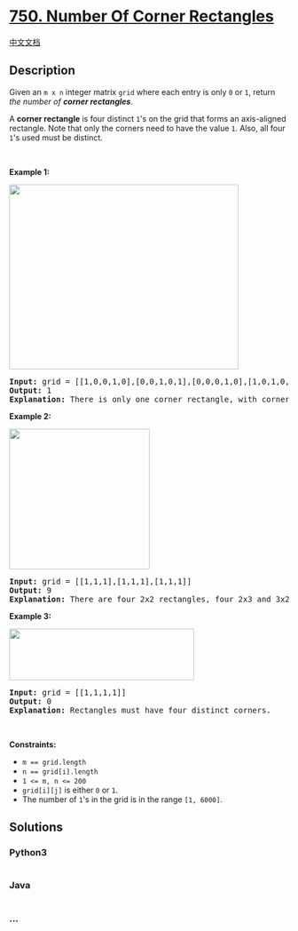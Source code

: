# [750. Number Of Corner Rectangles](https://leetcode.com/problems/number-of-corner-rectangles)

[中文文档](/solution/0700-0799/0750.Number%20Of%20Corner%20Rectangles/README.md)

## Description

<p>Given an <code>m x n</code> integer matrix <code>grid</code> where each entry is only <code>0</code> or <code>1</code>, return <em>the number of <strong>corner rectangles</strong></em>.</p>

<p>A <strong>corner rectangle</strong> is four distinct <code>1</code>&#39;s on the grid that forms an axis-aligned rectangle. Note that only the corners need to have the value <code>1</code>. Also, all four <code>1</code>&#39;s used must be distinct.</p>

<p>&nbsp;</p>
<p><strong>Example 1:</strong></p>
<img alt="" src="https://fastly.jsdelivr.net/gh/doocs/leetcode@main/solution/0700-0799/0750.Number%20Of%20Corner%20Rectangles/images/cornerrec1-grid.jpg" style="width: 413px; height: 333px;" />
<pre>
<strong>Input:</strong> grid = [[1,0,0,1,0],[0,0,1,0,1],[0,0,0,1,0],[1,0,1,0,1]]
<strong>Output:</strong> 1
<strong>Explanation:</strong> There is only one corner rectangle, with corners grid[1][2], grid[1][4], grid[3][2], grid[3][4].
</pre>

<p><strong>Example 2:</strong></p>
<img alt="" src="https://fastly.jsdelivr.net/gh/doocs/leetcode@main/solution/0700-0799/0750.Number%20Of%20Corner%20Rectangles/images/cornerrec2-grid.jpg" style="width: 253px; height: 253px;" />
<pre>
<strong>Input:</strong> grid = [[1,1,1],[1,1,1],[1,1,1]]
<strong>Output:</strong> 9
<strong>Explanation:</strong> There are four 2x2 rectangles, four 2x3 and 3x2 rectangles, and one 3x3 rectangle.
</pre>

<p><strong>Example 3:</strong></p>
<img alt="" src="https://fastly.jsdelivr.net/gh/doocs/leetcode@main/solution/0700-0799/0750.Number%20Of%20Corner%20Rectangles/images/cornerrec3-grid.jpg" style="width: 333px; height: 93px;" />
<pre>
<strong>Input:</strong> grid = [[1,1,1,1]]
<strong>Output:</strong> 0
<strong>Explanation:</strong> Rectangles must have four distinct corners.
</pre>

<p>&nbsp;</p>
<p><strong>Constraints:</strong></p>

<ul>
	<li><code>m == grid.length</code></li>
	<li><code>n == grid[i].length</code></li>
	<li><code>1 &lt;= m, n &lt;= 200</code></li>
	<li><code>grid[i][j]</code> is either <code>0</code> or <code>1</code>.</li>
	<li>The number of <code>1</code>&#39;s in the grid is in the range <code>[1, 6000]</code>.</li>
</ul>

## Solutions

<!-- tabs:start -->

### **Python3**

```python


```

### **Java**

```java


```

### **...**

```


```

<!-- tabs:end -->
